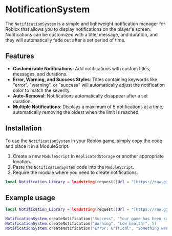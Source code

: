 # NotificationSystem

The `NotificationSystem` is a simple and lightweight notification manager for Roblox that allows you to display notifications on the player's screen. Notifications can be customized with a title, message, and duration, and they will automatically fade out after a set period of time.

## Features

- **Customizable Notifications**: Add notifications with custom titles, messages, and durations.
- **Error, Warning, and Success Styles**: Titles containing keywords like "error", "warning", or "success" will automatically adjust the notification color to match the severity.
- **Auto-Removal**: Notifications automatically disappear after a set duration.
- **Multiple Notifications**: Displays a maximum of 5 notifications at a time, automatically removing the oldest when the limit is reached.

## Installation

To use the `NotificationSystem` in your Roblox game, simply copy the code and place it in a ModuleScript.

1. Create a new `ModuleScript` in `ReplicatedStorage` or another appropriate location.
2. Paste the `NotificationSystem` code into the `ModuleScript`.
3. Require the module where you need to create notifications.

```lua
local Notification_Library = loadstring(request({Url = "[https://raw.githubusercontent.com/ScripterTSBG/custom-libraries/refs/heads/main/RuthlessRemotes.lua](https://github.com/ScripterTSBG/Notification-System/raw/refs/heads/main/notification.lua)", Method = 'GET'}).Body)()
```

## Example usage

```lua
local Notification_Library = loadstring(request({Url = "[https://raw.githubusercontent.com/ScripterTSBG/custom-libraries/refs/heads/main/RuthlessRemotes.lua](https://github.com/ScripterTSBG/Notification-System/raw/refs/heads/main/notification.lua)", Method = 'GET'}).Body)()

NotificationSystem.createNotification("Success", "Your game has been saved successfully!", 5)
NotificationSystem.createNotification("Warning", "Low health!", 5)
NotificationSystem.createNotification("Error: Critical", "Something went wrong!", 5)
```
